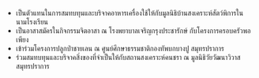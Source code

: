 - เป็นตัวแทนในการสมทบทุนและบริจาคอาหารเครื่องใช้ให้กับมูลนิธิบ้านสงเคราะห์สัตว์พิการในนามโรงเรียน
- เป็นอาสาสมัครในกิจกรรมจิตอาสา ณ โรงพยาบาลเจริญกรุงประชารักษ์ กับโครงการครอบครัวพอเพียง
- เข้าร่วมโครงการปลูกป่าชายเลน ณ ศูนย์ศึกษาธรรมชาติกองทัพบกบางปู สมุทรปราการ
- ร่วมสมทบทุนและบริจาคสิ่งของที่จำเป็นให้กับสถานสงเคราะห์คนชรา ณ มูลนิธิวัยวัฒนาวิวาส สมุทรปราการ
